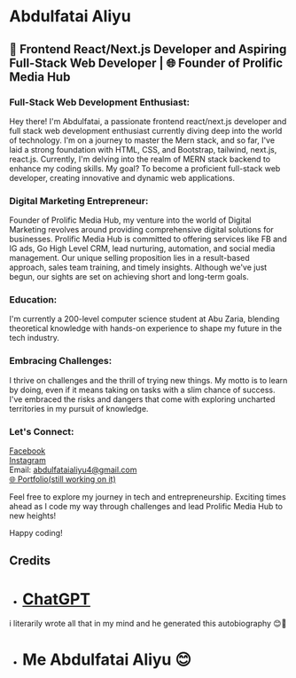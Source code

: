 # Abdulfatai Aliyu

## 🚀 Frontend React/Next.js Developer and Aspiring Full-Stack Web Developer | 🌐 Founder of Prolific Media Hub

### Full-Stack Web Development Enthusiast:

Hey there! I'm Abdulfatai, a passionate frontend react/next.js developer and full stack web development enthusiast currently diving deep into the world of technology. I'm on a journey to master the Mern stack, and so far, I've laid a strong foundation with HTML, CSS, and Bootstrap, tailwind, next.js, react.js. Currently, I'm delving into the realm of MERN stack backend to enhance my coding skills. My goal? To become a proficient full-stack web developer, creating innovative and dynamic web applications.

### Digital Marketing Entrepreneur:

Founder of Prolific Media Hub, my venture into the world of Digital Marketing revolves around providing comprehensive digital solutions for businesses. Prolific Media Hub is committed to offering services like FB and IG ads, Go High Level CRM, lead nurturing, automation, and social media management. Our unique selling proposition lies in a result-based approach, sales team training, and timely insights. Although we've just begun, our sights are set on achieving short and long-term goals.

### Education:

I'm currently a 200-level computer science student at Abu Zaria, blending theoretical knowledge with hands-on experience to shape my future in the tech industry.

### Embracing Challenges:

I thrive on challenges and the thrill of trying new things. My motto is to learn by doing, even if it means taking on tasks with a slim chance of success. I've embraced the risks and dangers that come with exploring uncharted territories in my pursuit of knowledge.

### Let's Connect:

[Facebook](https://web.facebook.com/prince.telly/) <br>
[Instagram](https://www.instagram.com/itz_abdul.fatai/) <br>
Email: abdulfataialiyu4@gmail.com <br>
[🌐 Portfolio(still working on it)](https://itz-abdulfatai.github.io/portfolio/)

Feel free to explore my journey in tech and entrepreneurship. Exciting times ahead as I code my way through challenges and lead Prolific Media Hub to new heights!

Happy coding!

## Credits

- # [ChatGPT](https://chatgpt.com)
i literarily wrote all that in my mind and he generated this autobiography 😊👏

- # Me Abdulfatai Aliyu 😊
